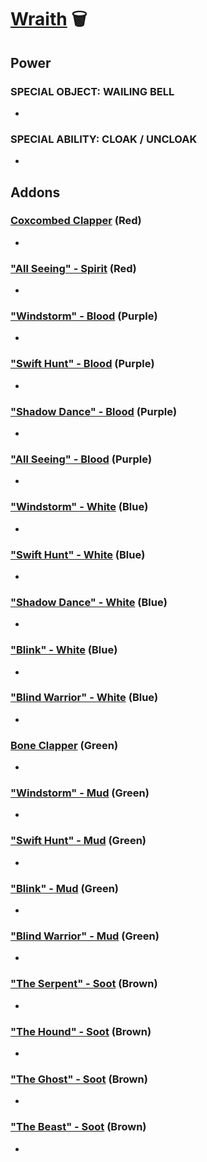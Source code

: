 # [Wraith](<https://deadbydaylight.wiki.gg/wiki/Philip_Ojomo>) 🗑️

## Power

### SPECIAL OBJECT: WAILING BELL

-


### SPECIAL ABILITY: CLOAK / UNCLOAK

-


## Addons

### [Coxcombed Clapper](<https://deadbydaylight.wiki.gg/wiki/Coxcombed_Clapper>) (Red)

-


### ["All Seeing" - Spirit](<https://deadbydaylight.wiki.gg/wiki/%22All_Seeing%22_-_Spirit>) (Red)

-


### ["Windstorm" - Blood](<https://deadbydaylight.wiki.gg/wiki/%22Windstorm%22_-_Blood>) (Purple)

-


### ["Swift Hunt" - Blood](<https://deadbydaylight.wiki.gg/wiki/%22Swift_Hunt%22_-_Blood>) (Purple)

-


### ["Shadow Dance" - Blood](<https://deadbydaylight.wiki.gg/wiki/%22Shadow_Dance%22_-_Blood>) (Purple)

-


### ["All Seeing" - Blood](<https://deadbydaylight.wiki.gg/wiki/%22All_Seeing%22_-_Blood>) (Purple)

-


### ["Windstorm" - White](<https://deadbydaylight.wiki.gg/wiki/%22Windstorm%22_-_White>) (Blue)

-


### ["Swift Hunt" - White](<https://deadbydaylight.wiki.gg/wiki/%22Swift_Hunt%22_-_White>) (Blue)

-


### ["Shadow Dance" - White](<https://deadbydaylight.wiki.gg/wiki/%22Shadow_Dance%22_-_White>) (Blue)

-


### ["Blink" - White](<https://deadbydaylight.wiki.gg/wiki/%22Blink%22_-_White>) (Blue)

-


### ["Blind Warrior" - White](<https://deadbydaylight.wiki.gg/wiki/%22Blind_Warrior%22_-_White>) (Blue)

-


### [Bone Clapper](<https://deadbydaylight.wiki.gg/wiki/Bone_Clapper>) (Green)

-


### ["Windstorm" - Mud](<https://deadbydaylight.wiki.gg/wiki/%22Windstorm%22_-_Mud>) (Green)

-


### ["Swift Hunt" - Mud](<https://deadbydaylight.wiki.gg/wiki/%22Swift_Hunt%22_-_Mud>) (Green)

-


### ["Blink" - Mud](<https://deadbydaylight.wiki.gg/wiki/%22Blink%22_-_Mud>) (Green)

-


### ["Blind Warrior" - Mud](<https://deadbydaylight.wiki.gg/wiki/%22Blind_Warrior%22_-_Mud>) (Green)

-


### ["The Serpent" - Soot](<https://deadbydaylight.wiki.gg/wiki/%22The_Serpent%22_-_Soot>) (Brown)

-


### ["The Hound" - Soot](<https://deadbydaylight.wiki.gg/wiki/%22The_Hound%22_-_Soot>) (Brown)

-


### ["The Ghost" - Soot](<https://deadbydaylight.wiki.gg/wiki/%22The_Ghost%22_-_Soot>) (Brown)

-


### ["The Beast" - Soot](<https://deadbydaylight.wiki.gg/wiki/%22The_Beast%22_-_Soot>) (Brown)

-
